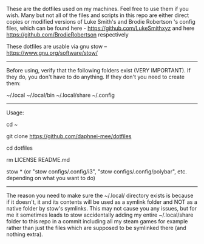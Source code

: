 These are the dotfiles used on my machines. Feel free to use them if you wish. Many but not all of the files and scripts in this repo are either direct copies or modified versions of Luke Smith's and Brodie Robertson
's config files, which can be found here - https://github.com/LukeSmithxyz and here https://github.com/BrodieRobertson respectively

These dotfiles are usable via gnu stow – https://www.gnu.org/software/stow/

------------------------------------------------------------------------------------------------------------------------------------------------


Before using, verify that the following folders exist (VERY IMPORTANT). If they do, you don't have to do anything. If they don't you need to create them:

~/.local
~/.local/bin
~/.local/share
~/.config

------------------------------------------------------------------------------------------------------------------------------------------------

Usage:

cd ~

git clone https://github.com/daphnei-mee/dotfiles

cd dotfiles

rm LICENSE README.md

stow * (or "stow configs/.config/i3", "stow configs/.config/polybar", etc. depending on what you want to do)

------------------------------------------------------------------------------------------------------------------------------------------------

The reason you need to make sure the ~/.local/ directory exists is because if it doesn't, it and its contents will be used as a symlink folder and NOT as a native folder by stow's symlinks. This may not cause you any issues, but for me it sometimes leads to stow accidentally adding my entire ~/.local/share folder to this repo in a commit including all my steam games for example rather than just the files which are supposed to be symlinked there (and nothing extra).
